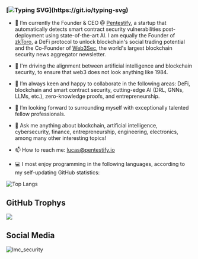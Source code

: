 <!--
***LucasMartinCalderon/LucasMartinCalderon** is a ✨ _special_ ✨ 
repository because its `README.md` (this file) appears on your GitHub profile.

Here are some ideas to get you started with LMC's personal portfolio on 
GitHub README.md, GitHub's newest implementation:

- 🔭 I’m currently working on ...
- 🌱 I’m currently learning ...
- 👯 I’m looking to collaborate on ...
- 🤔 I’m looking for help with ...
- 💬 Ask me about ...
- 📫 How to reach me: ...
- 😄 Pronouns: ...
- ⚡ Fun fact: ...
--->

### [![Typing SVG](https://readme-typing-svg.demolab.com?font=Fira+Code&pause=1000&color=F706F6&center=true&multiline=true&width=700&height=60&lines=Hello+world!+I+am+Lucas+Martin+Calderon.;Welcome+and+learn+more+about+me+here!)](https://git.io/typing-svg)

- 🔭 I’m currently the Founder & CEO @ [Pentestify](https://pentestify.io), a startup that automatically detects smart contract security vulnerabilities post-deployment using state-of-the-art AI. I am equally the Founder of [zkToro](https://zktoro.com), a DeFi protocol to unlock blockchain's social trading potential and the Co-Founder of [Web3Sec](https://web3sec.news), the world's largest blockchain security news aggregator newsletter.

 - 🌱 I'm driving the alignment between artificial intelligence and blockchain security, to ensure that web3 does not look anything like 1984.

- 👯 I’m always keen and happy to collaborate in the following areas: DeFi, blockchain and smart contract security, cutting-edge AI (DRL, GNNs, LLMs, etc.), zero-knowledge proofs, and entrepreneurship.

- 🤔 I’m looking forward to surrounding myself with exceptionally talented fellow professionals.

- 💬 Ask me anything about blockchain, artificial intelligence, cybersecurity, finance, entrepreneurship, engineering, electronics, among many other interesting topics!

- 📫 How to reach me: lucas@pentestify.io

- 💻 I most enjoy programming in the following languages, according to my 
self-updating GitHub statistics: 

![Top Langs](https://github-readme-stats.vercel.app/api/top-langs/?username=LucasMartinCalderon&layout=compact)

## GitHub Trophys
<img src="https://github-profile-trophy.vercel.app/?username=LucasMartinCalderon&theme=juicyfresh&no-bg=true" />

## Social Media
<img src="https://img.shields.io/twitter/follow/lmc_security?logo=twitter&style=for-the-badge" alt="lmc_security" />
